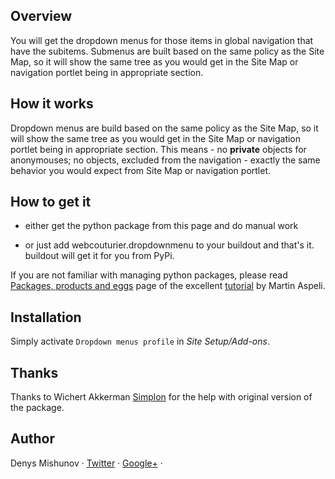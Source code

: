 Overview
--------
You will get the dropdown menus for those items in global navigation that have
the subitems. Submenus are built based on the same policy as the Site Map, so
it will show the same tree as you would get in the Site Map or navigation
portlet being in appropriate section.

How it works
------------

Dropdown menus are build based on the same policy as the Site Map, so it will
show the same tree as you would get in the Site Map or navigation portlet
being in appropriate section. This means - no **private** objects for
anonymouses; no objects, excluded from the navigation - exactly the same
behavior you would expect from Site Map or navigation portlet.

How to get it
-------------

- either get the python package from this page and do manual work

- or just add webcouturier.dropdownmenu to your buildout and that's it.
  buildout will get it for you from PyPi.

If you are not familiar with managing python packages, please read [Packages,
products and
eggs](http://plone.org/documentation/tutorial/buildout/packages-products-and-eggs)
page of the excellent
[tutorial](http://plone.org/documentation/tutorial/buildout) by Martin Aspeli.

Installation
------------

Simply activate ``Dropdown menus profile`` in *Site Setup/Add-ons*.

Thanks
------

Thanks to Wichert Akkerman [Simplon](http://www.simplon.biz) for the help with original version of the package.

Author
------

Denys Mishunov · [Twitter](http://twitter.com/#!/mishunov) ·
[Google+](https://plus.google.com/102311957553961771735/posts) ·